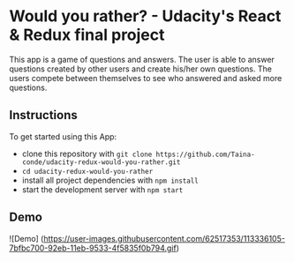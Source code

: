 # Would you rather? - Udacity's React & Redux final project

This app is a game of questions and answers. The user is able to answer questions created by other users and create his/her own questions. The users compete between themselves to see who answered and asked more questions. 

## Instructions

To get started using this App:

* clone this repository with `git clone https://github.com/Taina-conde/udacity-redux-would-you-rather.git`
* `cd udacity-redux-would-you-rather`
* install all project dependencies with `npm install`
* start the development server with `npm start`

## Demo

![Demo] (https://user-images.githubusercontent.com/62517353/113336105-7bfbc700-92eb-11eb-9533-4f5835f0b794.gif)



